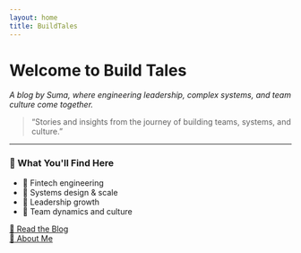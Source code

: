 ```yaml
---
layout: home
title: BuildTales
---
```



# Welcome to **Build Tales**

_A blog by Suma, where engineering leadership, complex systems, and team culture come together._

> “Stories and insights from the journey of building teams, systems, and culture.”

---

### 🧠 What You'll Find Here

- 💸 Fintech engineering
- 🧠 Systems design & scale
- 🧭 Leadership growth
- 🤝 Team dynamics and culture

[📝 Read the Blog](/blog/)  
[👤 About Me](/about/)
